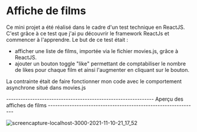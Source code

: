 # Affiche de films

Ce mini projet a été réalisé dans le cadre d'un test technique en ReactJS. C'est grâce à ce test que j'ai pu découvrir le framework ReactJs et commencer à l'apprendre.
Le but de ce test était :
- afficher une liste de films, importée via le fichier movies.js, grâce à ReactJS.
- ajouter un bouton toggle "like" permettant de comptabiliser le nombre de likes pour chaque film et ainsi l'augmenter en cliquant sur le bouton.


La contrainte était de faire fonctionner mon code avec le comportement asynchrone situé dans movies.js

-------------------------------------------------------------- Aperçu des affiches de films ---------------------------------------------------------------

![screencapture-localhost-3000-2021-11-10-21_17_52](https://user-images.githubusercontent.com/58372973/141187138-3ae557ce-9def-42fe-820d-645fcd6fa6f7.png)
